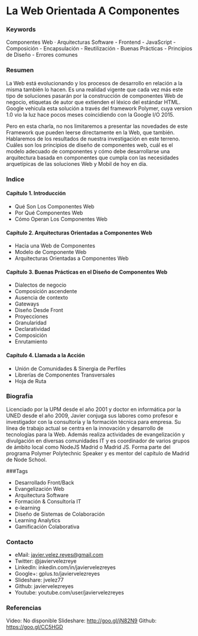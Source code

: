 La Web Orientada A Componentes
======================================

### Keywords

Componentes Web · Arquitecturas Software - Frontend - JavaScript - Composición - Encapsulación - Reutilización - Buenas Prácticas - Principios de Diseño - Errores comunes

### Resumen

La Web está evolucionando y los procesos de desarrollo en relación a la misma también lo hacen. Es una realidad vigente que cada vez más este tipo de soluciones pasarán por la construcción de componentes Web de negocio, etiquetas de autor que extienden el léxico del estándar HTML. Google vehicula esta solución a través del framework Polymer, cuya version 1.0 vio la luz hace pocos meses coincidiendo con la Google I/O 2015.

Pero en esta charla, no nos limitaremos a presentar las novedades de este Framework que pueden leerse directamente en la Web, que también. Hablaremos de los resultados de nuestra investigación en este terreno. Cuáles son los principios de diseño de componentes web, cuál es el modelo adecuado de componentes y cómo debe desarrollarse una arquitectura basada en componentes que cumpla con las necesidades arquetípicas de las soluciones Web y Mobil de hoy en día.

### Indice

#### Capítulo 1. Introducción
- Qué Son Los Componentes Web
- Por Qué Componentes Web
- Cómo Operan Los Componentes Web


#### Capítulo 2. Arquitecturas Orientadas a Componentes Web
- Hacia una Web de Componentes
- Modelo de Componente Web
- Arquitecturas Orientadas a Componentes Web

#### Capítulo 3. Buenas Prácticas en el Diseño de Componentes Web 
- Dialectos de negocio 
- Composición ascendente
- Ausencia de contexto 
- Gateways 
- Diseño Desde Front
- Proyecciones 
- Granularidad 
- Declaratividad
- Composición 
- Enrutamiento

#### Capítulo 4. Llamada a la Acción
- Unión de Comunidades & Sinergia de Perfiles
- Librerías de Componentes Transversales
- Hoja de Ruta


### Biografía

Licenciado por la UPM desde el año 2001 y doctor en informática por la UNED desde el año 2009, Javier conjuga sus labores como profesor e investigador con la consultoría y la formación técnica para empresa. Su línea de trabajo actual se centra en la innovación y desarrollo de tecnologías para la Web. Además realiza actividades de evangelización y divulgación en diversas comunidades IT y es coordinador de varios grupos de ámbito local como NodeJS Madrid o Madrid JS. Forma parte del programa Polymer Polytechnic Speaker y es mentor del capítulo de Madrid de Node School.

###Tags

- Desarrollado Front/Back 
- Evangelización Web
- Arquitectura Software
- Formación & Consultoría IT
- e-learning
- Diseño de Sistemas de Colaboración 
- Learning Analytics 
- Gamificación Colaborativa

### Contacto

- eMail: javier.velez.reyes@gmail.com 
- Twitter: @javiervelezreye
- LinkedIn: inkedin.com/in/javiervelezreyes 
- Google+: gplus.to/javiervelezreyes 
- Slideshare: jvelez77
- Github: javiervelezreyes 
- Youtube: youtube.com/user/javiervelezreyes


### Referencias

Video: No disponible
Slideshare: http://goo.gl/jN82N9
Github: https://goo.gl/CC5HGD
